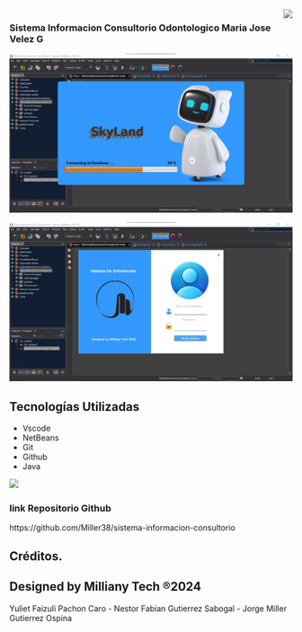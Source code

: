 <img align="right" src="http://visitor-badge.laobi.icu/badge?page_id=Miller38." />

<h3>Sistema Informacion Consultorio Odontologico Maria Jose Velez G</h3>

![Preview 1](preview1.jpg)

![Preview 2](preview2.jpg)

## Tecnologías Utilizadas

- Vscode
- NetBeans
- Git
- Github
- Java

<img src="https://skillicons.dev/icons?i=vscode,java,git,github" /> <br/>

<h3>link Repositorio Github</h3>
https://github.com/Miller38/sistema-informacion-consultorio

## Créditos.
## Designed by Milliany Tech ®2024
Yuliet Faizuli Pachon Caro - 
Nestor Fabian Gutierrez Sabogal - 
Jorge Miller Gutierrez Ospina
